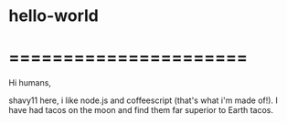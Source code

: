 # hello-world
======================
======================

Hi humans,

shavy11 here, i like node.js and coffeescript (that's what i'm made of!).
I have had tacos on the moon and find them far superior to Earth tacos.
